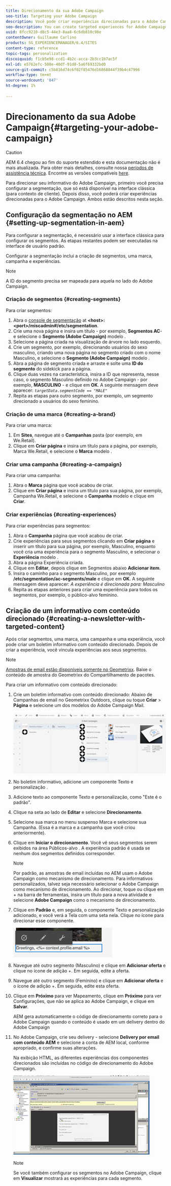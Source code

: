 ```yaml
---
title: Direcionamento da sua Adobe Campaign
seo-title: Targeting your Adobe Campaign
description: Você pode criar experiências direcionadas para o Adobe Campaign após configurar a segmentação
seo-description: You can create targeted experiences for Adobe Campaign after setting up segmentation
uuid: 8fcc9210-d8c5-44e3-8aa8-6c6db810c98e
contentOwner: Guillaume Carlino
products: SG_EXPERIENCEMANAGER/6.4/SITES
content-type: reference
topic-tags: personalization
discoiquuid: f1cb5e98-ccd1-4b2c-acca-2b3cc1b7ac5f
exl-id: e5762efc-508e-40df-91d8-5a6f69332bd0
source-git-commit: c5b816d74c6f02f85476d16868844f39b4c47996
workflow-type: tm+mt
source-wordcount: '847'
ht-degree: 1%

---
```


# Direcionamento da sua Adobe Campaign{#targeting-your-adobe-campaign}

>[!CAUTION]
>
>AEM 6.4 chegou ao fim do suporte estendido e esta documentação não é mais atualizada. Para obter mais detalhes, consulte nossa [períodos de assistência técnica](https://helpx.adobe.com/br/support/programs/eol-matrix.html). Encontre as versões compatíveis [here](https://experienceleague.adobe.com/docs/).

Para direcionar seu informativo do Adobe Campaign, primeiro você precisa configurar a segmentação, que só está disponível na interface clássica (para contexto de cliente). Depois disso, você poderá criar experiências direcionadas para o Adobe Campaign. Ambos estão descritos nesta seção.

## Configuração da segmentação no AEM {#setting-up-segmentation-in-aem}

Para configurar a segmentação, é necessário usar a interface clássica para configurar os segmentos. As etapas restantes podem ser executadas na interface de usuário padrão.

Configurar a segmentação inclui a criação de segmentos, uma marca, campanha e experiências.

>[!NOTE]
>
>A ID do segmento precisa ser mapeada para aquela no lado do Adobe Campaign.

### Criação de segmentos {#creating-segments}

Para criar segmentos:

1. Abra o [console de segmentação](http://localhost:4502/miscadmin#/etc/segmentation) at **&lt;host>:&lt;port>/miscadmin#/etc/segmentation**.
1. Crie uma nova página e insira um título - por exemplo, **Segmentos AC**- e selecione o **Segmento (Adobe Campaign)** modelo .
1. Selecione a página criada na visualização de árvore no lado esquerdo.
1. Crie um segmento, por exemplo, direcionando usuários do sexo masculino, criando uma nova página no segmento criado com o nome Masculino, e selecione o **Segmento (Adobe Campaign)** modelo .
1. Abra a página de segmento criada e arraste e solte uma **ID do segmento** do sidekick para a página.
1. Clique duas vezes na característica, insira a ID que representa, nesse caso, o segmento Masculino definido no Adobe Campaign - por exemplo, **MASCULINO** - e clique em **OK**. A seguinte mensagem deve aparecer: *`targetData.segmentCode == "MALE"`*
1. Repita as etapas para outro segmento, por exemplo, um segmento direcionado a usuários do sexo feminino.

### Criação de uma marca {#creating-a-brand}

Para criar uma marca:

1. Em **Sites**, navegue até o **Campanhas** pasta (por exemplo, em We.Retail).
1. Clique em **Criar página** e insira um título para a página, por exemplo, Marca We.Retail, e selecione o **Marca** modelo .

### Criar uma campanha {#creating-a-campaign}

Para criar uma campanha:

1. Abra o **Marca** página que você acabou de criar.
1. Clique em **Criar página** e insira um título para sua página, por exemplo, Campanha We.Retail, e selecione o **Campanha** modelo e clique em **Criar**.

### Criar experiências {#creating-experiences}

Para criar experiências para segmentos:

1. Abra o **Campanha** página que você acabou de criar.
1. Crie experiências para seus segmentos clicando em **Criar página** e inserir um título para sua página, por exemplo, Masculino, enquanto você cria uma experiência para o segmento Masculino, e selecionar o **Experiência** modelo .
1. Abra a página Experiência criada.
1. Clique em **Editar**, depois clique em Segmentos abaixo **Adicionar item**.
1. Insira o caminho para o segmento Masculino, por exemplo **/etc/segmentation/ac-segments/male** e clique em **OK**. A seguinte mensagem deve aparecer: *A experiência é direcionada para: Masculino*
1. Repita as etapas anteriores para criar uma experiência para todos os segmentos, por exemplo, o público-alvo feminino.

## Criação de um informativo com conteúdo direcionado {#creating-a-newsletter-with-targeted-content}

Após criar segmentos, uma marca, uma campanha e uma experiência, você pode criar um boletim informativo com conteúdo direcionado. Depois de criar a experiência, você vincula experiências aos seus segmentos.

>[!NOTE]
>
>[Amostras de email estão disponíveis somente no Geometrixx](/help/sites-developing/we-retail.md). Baixe o conteúdo de amostra do Geometrixx do Compartilhamento de pacotes.

Para criar um informativo com conteúdo direcionado:

1. Crie um boletim informativo com conteúdo direcionado: Abaixo de Campanhas de email no Geometrixx Outdoors, clique ou toque **Criar** > **Página** e selecione um dos modelos do Adobe Campaign Mail.

   ![chlimage_1-188](assets/chlimage_1-188.png)

1. No boletim informativo, adicione um componente Texto e personalização .
1. Adicione texto ao componente Texto e personalização, como &quot;Este é o padrão&quot;.
1. Clique na seta ao lado de **Editar** e selecione **Direcionamento**.
1. Selecione sua marca no menu suspenso Marca e selecione sua Campanha. (Essa é a marca e a campanha que você criou anteriormente).
1. Clique em **Iniciar o direcionamento**. Você vê seus segmentos serem exibidos na área Públicos-alvo . A experiência padrão é usada se nenhum dos segmentos definidos corresponder.

   >[!NOTE]
   >
   >Por padrão, as amostras de email incluídas no AEM usam o Adobe Campaign como mecanismo de direcionamento. Para informativos personalizados, talvez seja necessário selecionar o Adobe Campaign como mecanismo de direcionamento. Ao direcionar, toque ou clique em + na barra de ferramentas, insira um título para a nova atividade e selecione **Adobe Campaign** como o mecanismo de direcionamento.

1. Clique em **Padrão** e, em seguida, o componente Texto e personalização adicionado, e você verá a Tela com uma seta nela. Clique no ícone para direcionar esse componente.

   ![chlimage_1-189](assets/chlimage_1-189.png)

1. Navegue até outro segmento (Masculino) e clique em **Adicionar oferta** e clique no ícone de adição +. Em seguida, edite a oferta.
1. Navegue até outro segmento (Feminino) e clique em **Adicionar oferta** e o ícone de adição +. Em seguida, edite esta oferta.
1. Clique em **Próximo** para ver Mapeamento, clique em **Próximo** para ver Configurações, que não se aplica ao Adobe Campaign, e clique em **Salvar**.

   AEM gera automaticamente o código de direcionamento correto para o Adobe Campaign quando o conteúdo é usado em um delivery dentro do Adobe Campaign

1. No Adobe Campaign, crie seu delivery - selecione **Delivery por email com conteúdo AEM** e selecione a conta de AEM local, conforme apropriado, e confirme suas alterações.

   Na exibição HTML, as diferentes experiências dos componentes direcionados são incluídas no código de direcionamento do Adobe Campaign.

   ![chlimage_1-190](assets/chlimage_1-190.png)

   >[!NOTE]
   >
   >Se você também configurar os segmentos no Adobe Campaign, clique em **Visualizar** mostrará as experiências para cada segmento.
